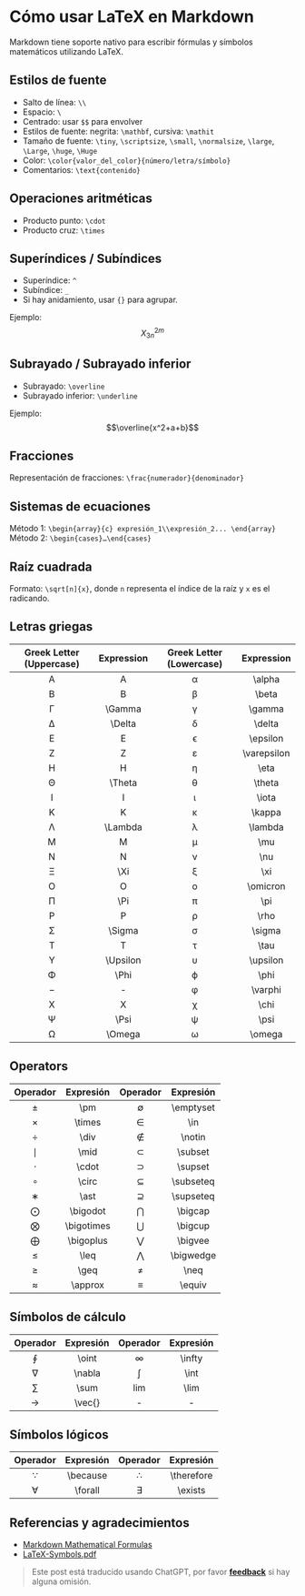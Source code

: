 # Cómo usar LaTeX en Markdown

Markdown tiene soporte nativo para escribir fórmulas y símbolos matemáticos utilizando LaTeX.

## Estilos de fuente

- Salto de línea: `\\`
- Espacio: `\`
- Centrado: usar `$$` para envolver
- Estilos de fuente: negrita: `\mathbf`, cursiva: `\mathit`
- Tamaño de fuente: `\tiny`, `\scriptsize`, `\small`, `\normalsize`, `\large`, `\Large`, `\huge`, `\Huge`
- Color: `\color{valor_del_color}{número/letra/símbolo}`
- Comentarios: `\text{contenido}`

## Operaciones aritméticas

- Producto punto: `\cdot`
- Producto cruz: `\times`

## Superíndices / Subíndices

- Superíndice: `^`
- Subíndice: `_`
- Si hay anidamiento, usar `{}` para agrupar.

Ejemplo: $$X^{2m}_{3n}$$

## Subrayado / Subrayado inferior

- Subrayado: `\overline`
- Subrayado inferior: `\underline`

Ejemplo: $$\overline{x^2+a+b}$$

## Fracciones

Representación de fracciones: `\frac{numerador}{denominador}`

## Sistemas de ecuaciones

Método 1: `\begin{array}{c} expresión_1\\expresión_2... \end{array}`
Método 2: `\begin{cases}…\end{cases}`

## Raíz cuadrada

Formato: `\sqrt[n]{x}`, donde `n` representa el índice de la raíz y `x` es el radicando.

## Letras griegas

| Greek Letter (Uppercase) | Expression | Greek Letter (Lowercase) | Expression |
| :---------------------: | :--------: | :---------------------: | :--------: |
|           A             |     A      |           α             |   \alpha   |
|           B             |     B      |           β             |    \beta   |
|           Γ             |   \Gamma   |           γ             |   \gamma   |
|           Δ             |   \Delta   |           δ             |   \delta   |
|           E             |     E      |           ϵ             |  \epsilon  |
|           Z             |     Z      |           ε             | \varepsilon |
|           H             |     H      |           η             |    \eta    |
|           Θ             |   \Theta   |           θ             |   \theta   |
|           I             |     I      |           ι             |    \iota   |
|           K             |     K      |           κ             |   \kappa   |
|           Λ             |  \Lambda   |           λ             |  \lambda   |
|           M             |     M      |           μ             |    \mu     |
|           N             |     N      |           ν             |    \nu     |
|           Ξ             |    \Xi     |           ξ             |    \xi     |
|           O             |     O      |           ο             |  \omicron  |
|           Π             |    \Pi     |           π             |    \pi     |
|           P             |     P      |           ρ             |    \rho    |
|           Σ             |  \Sigma    |           σ             |   \sigma   |
|           T             |     T      |           τ             |    \tau    |
|           Υ             | \Upsilon  |           υ             |  \upsilon  |
|           Φ             |   \Phi    |           ϕ             |    \phi    |
|           −             |     -      |           φ             |  \varphi  |
|           X             |     X      |           χ             |    \chi    |
|           Ψ             |   \Psi    |           ψ             |    \psi    |
|           Ω             |  \Omega   |           ω             |   \omega   |

## Operators

| Operador | Expresión  | Operador | Expresión  |
| :------: | :-------: | :------: | :-------: |
|    ±     |    \pm    |    ∅     | \emptyset |
|    ×     |   \times  |    ∈     |    \in    |
|    ÷     |    \div   |    ∉     |  \notin   |
|    ∣     |    \mid   |    ⊂     |  \subset  |
|    ⋅     |   \cdot   |    ⊃     |  \supset  |
|    ∘     |   \circ   |    ⊆     | \subseteq |
|    ∗     |    \ast   |    ⊇     | \supseteq |
|    ⨀     |  \bigodot |    ⋂     |  \bigcap  |
|    ⨂     | \bigotimes|    ⋃     |  \bigcup  |
|    ⨁     | \bigoplus |    ⋁     |  \bigvee  |
|    ≤     |    \leq   |    ⋀     | \bigwedge |
|    ≥     |    \geq   |    ≠     |   \neq    |
|    ≈     |  \approx  |    ≡     |  \equiv   |

## Símbolos de cálculo

| Operador | Expresión | Operador | Expresión |
| :------: | :------: | :------: | :------: |
|    ∮     |  \oint   |    ∞     | \infty   |
|    ∇     |  \nabla  |    ∫     |  \int    |
|    ∑     |   \sum   |   lim    |  \lim    |
|    →     |  \vec{}  |    -     |    -     |

## Símbolos lógicos

| Operador |  Expresión  | Operador |   Expresión   |
| :------: | :---------: | :------: | :-----------: |
|    ∵     |  \because   |    ∴     | \therefore    |
|    ∀     |  \forall    |    ∃     |  \exists      |

## Referencias y agradecimientos

- [Markdown Mathematical Formulas](https://markdown.budshome.com/formula.html)
- [LaTeX-Symbols.pdf](https://def.fe.up.pt/latex/Symbols.pdf)

> Este post está traducido usando ChatGPT, por favor [**feedback**](https://github.com/linyuxuanlin/Wiki_MkDocs/issues/new) si hay alguna omisión.